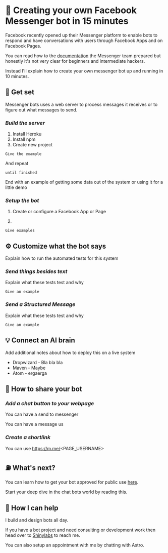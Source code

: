 # 🤖  Creating your own Facebook Messenger bot in 15 minutes

Facebook recently opened up their Messenger platform to enable bots to respond and have conversations with users through Facebook Apps and on Facebook Pages. 

You can read how to the  [documentation](https://developers.facebook.com/docs/messenger-platform/quickstart) the Messenger team prepared but honestly it's not very clear for beginners and intermediate hackers. 

Instead I'll explain how to create your own messenger bot up and running in 10 minutes.

## 🙌  Get set

Messenger bots uses a web server to process messages it receives or to figure out what messages to send. 

### *Build the server*

1. Install Heroku
2. Install npm
3. Create new project

```
Give the example
```

And repeat

```
until finished
```

End with an example of getting some data out of the system or using it for a little demo

### *Setup the bot*

1. Create or configure a Facebook App or Page

2. 

```
Give examples
```


## ⚙  Customize what the bot says

Explain how to run the automated tests for this system

### *Send things besides text*

Explain what these tests test and why

```
Give an example
```

### *Send a Structured Message*

Explain what these tests test and why

```
Give an example
```

## 💡 Connect an AI brain

Add additional notes about how to deploy this on a live system

* Dropwizard - Bla bla bla
* Maven - Maybe
* Atom - ergaerga

## 📡 How to share your bot

### *Add a chat button to your webpage*

You can have a send to messenger

You can have a message us

### *Create a shortlink*

You can use https://m.me/<PAGE_USERNAME>

## ⛽️ What's next?

You can learn how to get your bot approved for public use [here](https://developers.facebook.com/docs/messenger-platform/app-review).

Start your deep dive in the chat bots world by reading this.

## 🚨 How I can help

I build and design bots all day. 

If you have a bot project and need consulting or development work then head over to  [Shinylabs](https://www.shinylabs.com) to reach me.

You can also setup an appointment with me by chatting with Astro.


